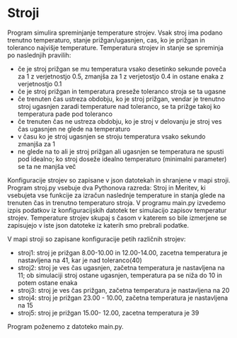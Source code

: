 # Stroji
Program simulira spreminjanje temperature strojev. Vsak stroj ima podano trenutno temperaturo, stanje prižgan/ugasnjen, cas, ko je prižgan in toleranco najvišje temperature. Temperatura strojev in stanje se spreminja po naslednjih pravilih:
- če je stroj prižgan se mu temperatura vsako desetinko sekunde poveča za 1 z verjetnostjo 0.5, zmanjša za 1 z verjetostjo 0.4 in ostane enaka z verjetnostjo 0.1
- če je stroj prižgan in temperatura preseže toleranco stroja se ta ugasne
- če trenuten čas ustreza obdobju, ko je stroj prižgan, vendar je trenutno stroj ugasnjen zaradi temperature nad toleranco, se ta prižge takoj ko temperatura pade pod toleranco
- če trenuten čas ne ustreza obdobju, ko je stroj v delovanju je stroj ves čas ugasnjen ne glede na temperaturo
- v času ko je stroj ugasnjen se stroju temperatura vsako sekundo zmanjša za 1
- ne glede na to ali je stroj prižgan ali ugasnjen se temperatura ne spusti pod idealno; ko stroj doseže idealno temperaturo (minimalni parameter) se ta ne manjša več

Konfiguracije strojev so zapisane v json datotekah in shranjene v mapi stroji. Program stroj.py vsebuje dva Pythonova razreda: Stroj in Meritev, ki vsebujeta vse funkcije za izračun naslednje temperature in stanja glede na trenuten čas in trenutno temperaturo stroja. V programu main.py izvedemo izpis podatkov iz konfiguracijskih datotek ter simulacijo zapisov temperatur strojev. Temperature strojev skupaj s časom v katerem so bile izmerjene se zapisujejo v iste json datoteke iz katerih smo prebrali podatke.

V mapi stroji so zapisane konfiguracije petih različnih strojev:
- stroj1: stroj je prižgan 8.00-10.00 in 12.00-14.00, zacetna temperatura je nastavljena na 41, kar je nad toleranco(40)
- stroj2: stroj je ves čas ugasnjen, začetna temperatura je nastavljena na 11; ob simulaciji stroj ostane ugasnjen, temperatura pa se niža do 10 in potem ostane enaka
- stroj3: stroj je ves čas prižgan, začetna temperatura je nastavljena na 20
- stroj4: stroj je prižgan 23.00 - 10.00, začetna temperatura je nastavljena na 15  
- stroj5: stroj je prižgan 15.00- 12.00, zacetna temperatura je 39

Program poženemo z datoteko main.py.
